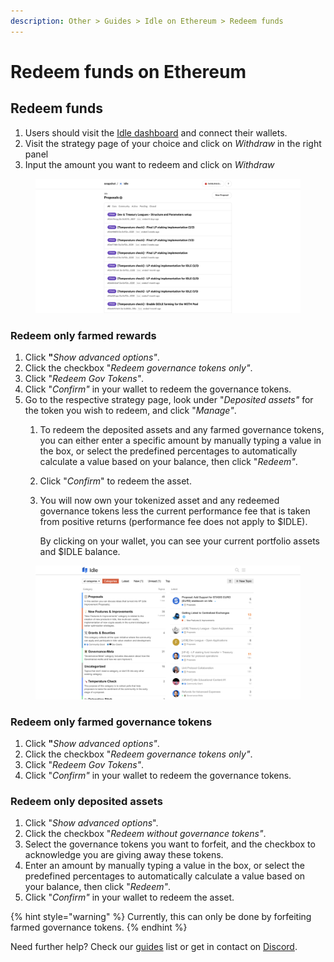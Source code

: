 ```yaml
---
description: Other > Guides > Idle on Ethereum > Redeem funds
---
```


# Redeem funds on Ethereum

## Redeem funds

1. Users should visit the [Idle dashboard](https://app.idle.finance/#/dashboard) and connect their wallets.
2. Visit the strategy page of your choice and click on _Withdraw_ in the right panel
3. Input the amount you want to redeem and click on _Withdraw_

<figure><img src="../../../.gitbook/assets/image (3).png" alt=""><figcaption></figcaption></figure>

### Redeem only **farmed rewards**

1. Click **"**_Show advanced options"_.
2. Click the checkbox "_Redeem governance tokens only"_.
3. Click "_Redeem Gov Tokens"_.
4. Click "_Confirm"_ in your wallet to redeem the governance tokens.
5. Go to the respective strategy page, look under "_Deposited assets"_ for the token you wish to redeem, and click "_Manage"_.
   1. To redeem the deposited assets and any farmed governance tokens, you can either enter a specific amount by manually typing a value in the box, or select the predefined percentages to automatically calculate a value based on your balance, then click "_Redeem"_.
   2. Click "_Confirm_" to redeem the asset.
   3.  You will now own your tokenized asset and any redeemed governance tokens less the current performance fee that is taken from positive returns (performance fee does not apply to $IDLE).&#x20;

       By clicking on your wallet, you can see your current portfolio assets and $IDLE balance.

<figure><img src="../../../.gitbook/assets/image (2) (1).png" alt=""><figcaption></figcaption></figure>

### Redeem only **farmed governance tokens**

1. Click **"**_Show advanced options"_.
2. Click the checkbox "_Redeem governance tokens only"_.
3. Click "_Redeem Gov Tokens"_.
4. Click "_Confirm"_ in your wallet to redeem the governance tokens.

### Redeem only **deposited assets**

1. Click "_Show advanced options_".
2. Click the checkbox "_Redeem without governance tokens"_.
3. Select the governance tokens you want to forfeit, and the checkbox to acknowledge you are giving away these tokens.
4. Enter an amount by manually typing a value in the box, or select the predefined percentages to automatically calculate a value based on your balance, then click "_Redeem"_.
5. Click "_Confirm"_ in your wallet to redeem the asset.

{% hint style="warning" %}
Currently, this can only be done by forfeiting farmed governance tokens.
{% endhint %}



Need further help? Check our [guides](../) list or get in contact on [Discord](https://discord.com/invite/mpySAJp).

